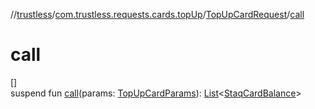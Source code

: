 //[trustless](../../../index.md)/[com.trustless.requests.cards.topUp](../index.md)/[TopUpCardRequest](index.md)/[call](call.md)

# call

[]\
suspend fun [call](call.md)(params: [TopUpCardParams](../-top-up-card-params/index.md)): [List](https://kotlinlang.org/api/latest/jvm/stdlib/kotlin.collections/-list/index.html)&lt;[StaqCardBalance](../../com.trustless.requests.cards/-staq-card-balance/index.md)&gt;
